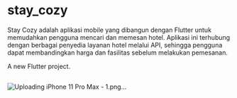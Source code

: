 # stay_cozy
Stay Cozy adalah aplikasi mobile yang dibangun dengan Flutter untuk memudahkan pengguna mencari dan memesan hotel. Aplikasi ini terhubung dengan berbagai penyedia layanan hotel melalui API, sehingga pengguna dapat membandingkan harga dan fasilitas sebelum melakukan pemesanan.

A new Flutter project.
##
![Uploading iPhone 11 Pro Max - 1.png…]()
 
 
